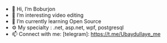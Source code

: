 - 👋 Hi, I’m Boburjon
- 👀 I’m interesting video editing
- 🌱 I’m currently learning Open Source
- ⚙️ My specialty : .net, asp.net, wpf, postgresql
- 📫 Connect with me: [telegram]: https://t.me/Ubaydullaye_me

<!---
ubaydullayevboburjon/ubaydullayevboburjon is a ✨ special ✨ repository because its `README.md` (this file) appears on your GitHub profile.
You can click the Preview link to take a look at your changes.
--->
